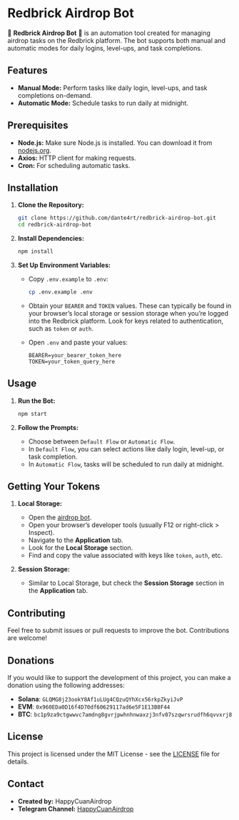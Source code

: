 # Redbrick Airdrop Bot

🚀 **Redbrick Airdrop Bot** 🚀 is an automation tool created for managing airdrop tasks on the Redbrick platform. The bot supports both manual and automatic modes for daily logins, level-ups, and task completions.

## Features

- **Manual Mode:** Perform tasks like daily login, level-ups, and task completions on-demand.
- **Automatic Mode:** Schedule tasks to run daily at midnight.

## Prerequisites

- **Node.js:** Make sure Node.js is installed. You can download it from [nodejs.org](https://nodejs.org/).
- **Axios:** HTTP client for making requests.
- **Cron:** For scheduling automatic tasks.

## Installation

1. **Clone the Repository:**

    ```bash
    git clone https://github.com/dante4rt/redbrick-airdrop-bot.git
    cd redbrick-airdrop-bot
    ```

2. **Install Dependencies:**

    ```bash
    npm install
    ```

3. **Set Up Environment Variables:**

    - Copy `.env.example` to `.env`:

      ```bash
      cp .env.example .env
      ```

    - Obtain your `BEARER` and `TOKEN` values. These can typically be found in your browser’s local storage or session storage when you’re logged into the Redbrick platform. Look for keys related to authentication, such as `token` or `auth`.

    - Open `.env` and paste your values:

      ```env
      BEARER=your_bearer_token_here
      TOKEN=your_token_query_here
      ```

## Usage

1. **Run the Bot:**

    ```bash
    npm start
    ```

2. **Follow the Prompts:**

    - Choose between `Default Flow` or `Automatic Flow`.
    - In `Default Flow`, you can select actions like daily login, level-up, or task completion.
    - In `Automatic Flow`, tasks will be scheduled to run daily at midnight.

## Getting Your Tokens

1. **Local Storage:**
   - Open the [airdrop bot](https://t.me/rb_panda_bot/start?startapp=ref_GvHs8k).
   - Open your browser’s developer tools (usually F12 or right-click > Inspect).
   - Navigate to the **Application** tab.
   - Look for the **Local Storage** section.
   - Find and copy the value associated with keys like `token`, `auth`, etc.

2. **Session Storage:**
   - Similar to Local Storage, but check the **Session Storage** section in the **Application** tab.

## Contributing

Feel free to submit issues or pull requests to improve the bot. Contributions are welcome!

## Donations

If you would like to support the development of this project, you can make a donation using the following addresses:

- **Solana**: `GLQMG8j23ookY8Af1uLUg4CQzuQYhXcx56rkpZkyiJvP`
- **EVM**: `0x960EDa0D16f4D70df60629117ad6e5F1E13B8F44`
- **BTC**: `bc1p9za9ctgwwvc7amdng8gvrjpwhnhnwaxzj3nfv07szqwrsrudfh6qvvxrj8`

## License

This project is licensed under the MIT License - see the [LICENSE](LICENSE) file for details.

## Contact

- **Created by:** HappyCuanAirdrop
- **Telegram Channel:** [HappyCuanAirdrop](https://t.me/HappyCuanAirdrop)
